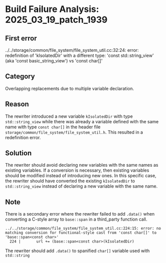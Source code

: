 # Build Failure Analysis: 2025_03_19_patch_1939

## First error

../../storage/common/file_system/file_system_util.cc:32:24: error: redefinition of 'kIsolatedDir' with a different type: 'const std::string_view' (aka 'const basic_string_view<char>') vs 'const char[]'

## Category
Overlapping replacements due to multiple variable declaration.

## Reason
The rewriter introduced a new variable `kIsolatedDir` with type `std::string_view` while there was already a variable defined with the same name with type `const char[]` in the header file `storage/common/file_system/file_system_util.h`. This resulted in a redefinition error.

## Solution
The rewriter should avoid declaring new variables with the same names as existing variables. If a conversion is necessary, then existing variables should be modified instead of introducing new ones. In this specific case, the rewriter should have converted the existing `kIsolatedDir` to `std::string_view` instead of declaring a new variable with the same name.

## Note
There is a secondary error where the rewriter failed to add `.data()` when converting a C-style array to `base::span` in a third_party function call.

```
../../storage/common/file_system/file_system_util.cc:224:15: error: no matching conversion for functional-style cast from 'const char[]' to 'base::span<const char>'
  224 |       url += (base::span<const char>(kIsolatedDir)

```

The rewriter should add `.data()` to spanified `char[]` variable used with `std::string`
```